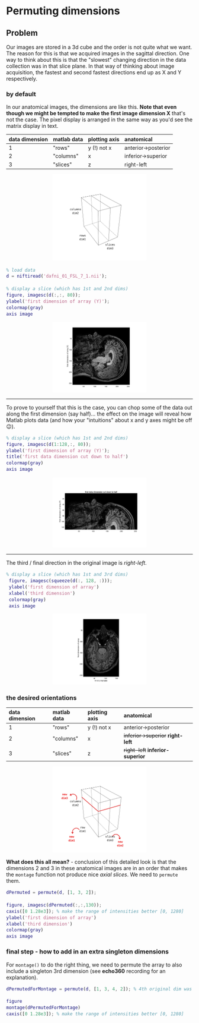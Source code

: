 # Permuting dimensions

## Problem

Our images are stored in a 3d cube and the order is not quite what we want. The reason for this is that we acquired images in the sagittal direction. One way to think about this is that the "slowest" changing direction in the data collection was in that slice plane. In that way of thinking about image acquisition, the fastest and second fastest directions end up as X and Y respectively.

### by default

In our anatomical images, the dimensions are like this. **Note that even though we might be tempted to make the first image dimension X** that's not the case. The pixel display is arranged in the same way as you'd see the matrix display in text.

| data dimension | matlab data | plotting axis | anatomical          |
|:---------------|:------------|:--------------|:--------------------|
| 1              | "rows"      | y (!) not x   | anterior->posterior |
| 2              | "columns"   | x             | inferior->superior  |
| 3              | "slices"    | z             | right-left          |


<center>
<img src="mprage-default.png" alt="" width="50%">
</center>

```matlab
% load data
d = niftiread('dafni_01_FSL_7_1.nii');

% display a slice (which has 1st and 2nd dims)
figure, imagesc(d(:,:, 80));
ylabel('first dimension of array (Y)');
colormap(gray)
axis image
```

<center>
<img src="figure_imageorientation.png" alt="" width="50%">
</center>

<hr>

To prove to yourself that this is the case, you can chop some of the data out along the first dimension (say half)... the effect on the image will reveal how Matlab plots data (and how your "intuitions" about x and y axes might be off :wink:).

```matlab
% display a slice (which has 1st and 2nd dims)
figure, imagesc(d(1:128,:, 80));
ylabel('first dimension of array (Y)');
title('first data dimension cut down to half')
colormap(gray)
axis image
```

<center>
<img src="figure_imageorientation-half.png" alt="" width="50%">
</center>

<hr>

The third / final direction in the original image is *right-left*.

```matlab
% display a slice (which has 1st and 3rd dims)
 figure, imagesc(squeeze(d(:, 128, :)));
 ylabel('first dimension of array')
 xlabel('third dimension')
 colormap(gray)
 axis image
 ```

<center>
<img src="figure_imageorientation-thirdD.png" alt="" width="50%">
</center>

### the desired orientations

| data dimension | matlab data | plotting axis | anatomical                              |
|:---------------|:------------|:--------------|:----------------------------------------|
| 1              | "rows"      | y (!) not x   | anterior->posterior                     |
| 2              | "columns"   | x             | ~~inferior->superior~~  **right-left**  |
| 3              | "slices"    | z             | ~~right-left~~    **inferior-superior** |


<center>
<img src="mprage-rearranged.png" alt="" width="50%">
</center>


**What does this all mean?** - conclusion of this detailed look is that the dimensions 2 and 3 in these anatomical images are in an order that makes the ``montage`` function not produce nice *axial slices*. We need to `permute` them.

```Matlab
dPermuted = permute(d, [1, 3, 2]);

figure, imagesc(dPermuted(:,:,130));
caxis([0 1.28e3]); % make the range of intensities better [0, 1280]
ylabel('first dimension of array')
xlabel('third dimension')
colormap(gray)
axis image

```


### final step - how to add in an extra singleton dimensions

For `montage()` to do the right thing, we need to permute the array to also include a singleton 3rd dimension (see **echo360** recording for an explanation).

```Matlab
dPermutedForMontage = permute(d, [1, 3, 4, 2]); % 4th original dim was size 1!

figure
montage(dPermutedForMontage)
caxis([0 1.28e3]); % make the range of intensities better [0, 1280]
```
